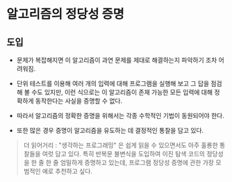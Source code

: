 # 알고리즘의 정당성 증명

## 도입

- 문제가 복잡해지면 이 알고리즘이 과연 문제를 제대로 해결하는지 파악하기 조차 어려워짐.

- 단위 테스트를 이용해 여러 개의 입력에 대해 프로그램을 실행해 보고 그 답을 점검해 볼 수도 있지만, 이런 식으로는 이 알고리즘이 존재 가능한 모든 입력에 대해 정확하게 동작한다는 사실을 증명할 수 없다.

- 따라서 알고리즘의 정확한 증명을 위해서는 각종 수학적인 기법이 동원되어야 한다.

- 또한 많은 경우 증명이 알고리즘을 유도하는 데 결정적인 통찰을 담고 있다.

> 더 읽어거리 : "생각하는 프로그래밍" 은 쉽게 읽을 수 있으면서도 아주 훌룡한 통찰들을 여럿 담고 있다. 특히 반복문 불변식을 도입하여 이진 탐색 코드의 정당성을 한 줄 한 줄 엄밀하게 증명하고 있는데, 프로그램 정당성 증명에 관한 가장 모범적인 예로 추천하고 싶다.
